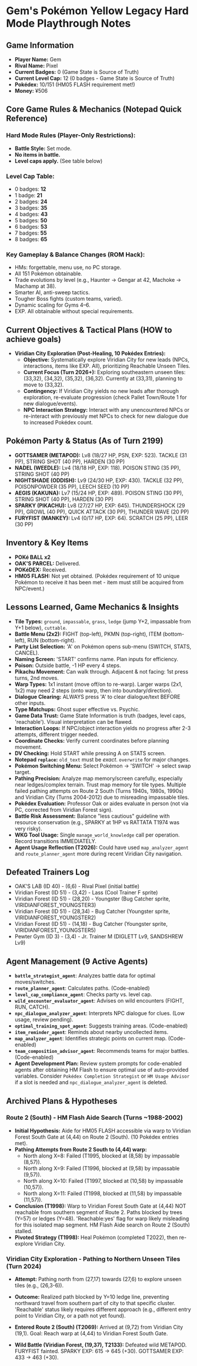 # Gem's Pokémon Yellow Legacy Hard Mode Playthrough Notes

## Game Information
*   **Player Name:** Gem
*   **Rival Name:** Pixel
*   **Current Badges:** 0 (Game State is Source of Truth)
*   **Current Level Cap:** 12 (0 badges - Game State is Source of Truth)
*   **Pokédex:** 10/151 (HM05 FLASH requirement met!)
*   **Money:** ¥506

## Core Game Rules & Mechanics (Notepad Quick Reference)
### Hard Mode Rules (Player-Only Restrictions):
*   **Battle Style:** Set mode.
*   **No items in battle.**
*   **Level caps apply.** (See table below)

### Level Cap Table:
*   0 badges: **12**
*   1 badge: **21**
*   2 badges: **24**
*   3 badges: **35**
*   4 badges: **43**
*   5 badges: **50**
*   6 badges: **53**
*   7 badges: **55**
*   8 badges: **65**

### Key Gameplay & Balance Changes (ROM Hack):
*   HMs: forgettable, menu use, no PC storage.
*   All 151 Pokémon obtainable.
*   Trade evolutions by level (e.g., Haunter → Gengar at 42, Machoke → Machamp at 38).
*   Smarter AI, anti-sweep tactics.
*   Tougher Boss fights (custom teams, varied).
*   Dynamic scaling for Gyms 4–6.
*   EXP. All obtainable without special requirements.

## Current Objectives & Tactical Plans (HOW to achieve goals)
*   **Viridian City Exploration (Post-Healing, 10 Pokédex Entries):**
    *   **Objective:** Systematically explore Viridian City for new leads (NPCs, interactions, items like EXP. All), prioritizing Reachable Unseen Tiles.
    *   **Current Focus (Turn 2026+):** Exploring southeastern unseen tiles: (33,32), (34,32), (35,32), (36,32). Currently at (33,31), planning to move to (33,32).
    *   **Contingency:** If Viridian City yields no new leads after thorough exploration, re-evaluate progression (check Pallet Town/Route 1 for new dialogue/events).
    *   **NPC Interaction Strategy:** Interact with any unencountered NPCs or re-interact with previously met NPCs to check for new dialogue due to increased Pokédex count.

## Pokémon Party & Status (As of Turn 2199)
*   **GOTTSAMER (METAPOD):** Lv8 (18/27 HP, PSN, EXP: 523). TACKLE (31 PP), STRING SHOT (40 PP), HARDEN (30 PP)
*   **NADEL (WEEDLE):** Lv4 (18/18 HP, EXP: 118). POISON STING (35 PP), STRING SHOT (40 PP)
*   **NIGHTSHADE (ODDISH):** Lv9 (24/30 HP, EXP: 430). TACKLE (32 PP), POISONPOWDER (35 PP), LEECH SEED (10 PP)
*   **AEGIS (KAKUNA):** Lv7 (15/24 HP, EXP: 489). POISON STING (30 PP), STRING SHOT (40 PP), HARDEN (30 PP)
*   **SPARKY (PIKACHU):** Lv8 (27/27 HP, EXP: 645). THUNDERSHOCK (29 PP), GROWL (40 PP), QUICK ATTACK (30 PP), THUNDER WAVE (20 PP)
*   **FURYFIST (MANKEY):** Lv4 (0/17 HP, EXP: 64). SCRATCH (25 PP), LEER (30 PP)

## Inventory & Key Items
*   **POKé BALL x2**
*   **OAK'S PARCEL:** Delivered.
*   **POKéDEX:** Received.
*   **HM05 FLASH:** Not yet obtained. (Pokédex requirement of 10 unique Pokémon to receive it has been met - item must still be acquired from NPC/event.)

## Lessons Learned, Game Mechanics & Insights
*   **Tile Types:** `ground`, `impassable`, `grass`, `ledge` (jump Y+2, impassable from Y+1 below), `cuttable`.
*   **Battle Menu (2x2):** FIGHT (top-left), PKMN (top-right), ITEM (bottom-left), RUN (bottom-right).
*   **Party List Selection:** 'A' on Pokémon opens sub-menu (SWITCH, STATS, CANCEL).
*   **Naming Screen:** 'START' confirms name. Plan inputs for efficiency.
*   **Poison:** Outside battle, -1 HP every 4 steps.
*   **Pikachu Movement:** Can walk through. Adjacent & not facing: 1st press turns, 2nd moves.
*   **Warp Types:** 1x1 instant (move off/on to re-warp). Larger warps (2x1, 1x2) may need 2 steps (onto warp, then into boundary/direction).
*   **Dialogue Clearing:** ALWAYS press 'A' to clear dialogue/text BEFORE other inputs.
*   **Type Matchups:** Ghost super effective vs. Psychic.
*   **Game Data Trust:** Game State Information is truth (badges, level caps, 'reachable'). Visual interpretation can be flawed.
*   **Interaction Loops:** If NPC/object interaction yields no progress after 2-3 attempts, different trigger needed.
*   **Coordinate Checks:** Verify current coordinates before planning movement.
*   **DV Checking:** Hold START while pressing A on STATS screen.
*   **Notepad `replace`:** `old_text` must be *exact*. `overwrite` for major changes.
*   **Pokémon Switching Menu:** Select Pokémon -> 'SWITCH' -> select swap target.
*   **Pathing Precision:** Analyze map memory/screen carefully, especially near ledges/complex terrain. Trust map memory for tile types. Multiple failed pathing attempts on Route 2 South (Turns 1940s, 1980s, 1990s) and Viridian City (Turns 2004-2012) due to misreading impassable tiles.
*   **Pokédex Evaluation:** Professor Oak or aides evaluate in person (not via PC, corrected from Viridian Forest sign).
*   **Battle Risk Assessment:** Balance "less cautious" guideline with resource conservation (e.g., SPARKY at 1HP vs RATTATA T1974 was very risky).
*   **WKG Tool Usage:** Single `manage_world_knowledge` call per operation. Record transitions IMMEDIATELY.
*   **Agent Usage Reflection (T2026):** Could have used `map_analyzer_agent` and `route_planner_agent` more during recent Viridian City navigation.

## Defeated Trainers Log
*   OAK'S LAB (ID 40) - (6,6) - Rival Pixel (initial battle)
*   Viridian Forest (ID 51) - (3,42) - Lass (Cool Trainer F sprite)
*   Viridian Forest (ID 51) - (28,20) - Youngster (Bug Catcher sprite, VIRIDIANFOREST_YOUNGSTER3)
*   Viridian Forest (ID 51) - (28,34) - Bug Catcher (Youngster sprite, VIRIDIANFOREST_YOUNGSTER2)
*   Viridian Forest (ID 51) - (14,18) - Bug Catcher (Youngster sprite, VIRIDIANFOREST_YOUNGSTER5)
*   Pewter Gym (ID 3) - (3,4) - Jr. Trainer M (DIGLETT Lv9, SANDSHREW Lv9)

## Agent Management (9 Active Agents)
*   **`battle_strategist_agent`**: Analyzes battle data for optimal moves/switches.
*   **`route_planner_agent`**: Calculates paths. (Code-enabled)
*   **`level_cap_compliance_agent`**: Checks party vs. level cap.
*   **`wild_encounter_evaluator_agent`**: Advises on wild encounters (FIGHT, RUN, CATCH).
*   **`npc_dialogue_analyzer_agent`**: Interprets NPC dialogue for clues. (Low usage, review pending).
*   **`optimal_training_spot_agent`**: Suggests training areas. (Code-enabled)
*   **`item_reminder_agent`**: Reminds about nearby uncollected items.
*   **`map_analyzer_agent`**: Identifies strategic points on current map. (Code-enabled)
*   **`team_composition_advisor_agent`**: Recommends teams for major battles. (Code-enabled)
*   **Agent Development Plan:** Review system prompts for code-enabled agents after obtaining HM Flash to ensure optimal use of auto-provided variables. Consider `Pokédex Completion Strategist` or `HM Usage Advisor` if a slot is needed and `npc_dialogue_analyzer_agent` is deleted.

## Archived Plans & Hypotheses
### Route 2 (South) - HM Flash Aide Search (Turns ~1988-2002)
*   **Initial Hypothesis:** Aide for HM05 FLASH accessible via warp to Viridian Forest South Gate at (4,44) on Route 2 (South). (10 Pokédex entries met).
*   **Pathing Attempts from Route 2 South to (4,44) warp:**
    *   North along X=8: Failed (T1995, blocked at (8,58) by impassable (8,57)).
    *   North along X=9: Failed (T1996, blocked at (9,58) by impassable (9,57)).
    *   North along X=10: Failed (T1997, blocked at (10,58) by impassable (10,57)).
    *   North along X=11: Failed (T1998, blocked at (11,58) by impassable (11,57)).
*   **Conclusion (T1998):** Warp to Viridian Forest South Gate at (4,44) NOT reachable from southern segment of Route 2. Paths blocked by trees (Y=57) or ledges (Y=48). 'Reachable:yes' flag for warp likely misleading for this isolated map segment. HM Flash Aide search on Route 2 (South) stalled.
*   **Pivoted Strategy (T1998):** Heal Pokémon (completed T2022), then re-explore Viridian City.

### Viridian City Exploration - Pathing to Northern Unseen Tiles (Turn 2024)
*   **Attempt:** Pathing north from (27,17) towards (27,6) to explore unseen tiles (e.g., (26,3-6)).
*   **Outcome:** Realized path blocked by Y=10 ledge line, preventing northward travel from southern part of city to that specific cluster. 'Reachable' status likely requires different approach (e.g., different entry point to Viridian City, or a path not yet found).

*   **Entered Route 2 (South) (T2069):** Arrived at (9,72) from Viridian City (19,1). Goal: Reach warp at (4,44) to Viridian Forest South Gate.

- **Wild Battle (Viridian Forest, (19,37), T2133):** Defeated wild METAPOD. FURYFIST fainted. SPARKY EXP: 615 -> 645 (+30). GOTTSAMER EXP: 433 -> 463 (+30).